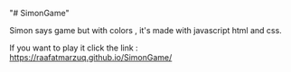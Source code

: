 "# SimonGame" 

Simon says game but with colors , it's made with javascript html and css.

If you want to play it  click the link : https://raafatmarzuq.github.io/SimonGame/